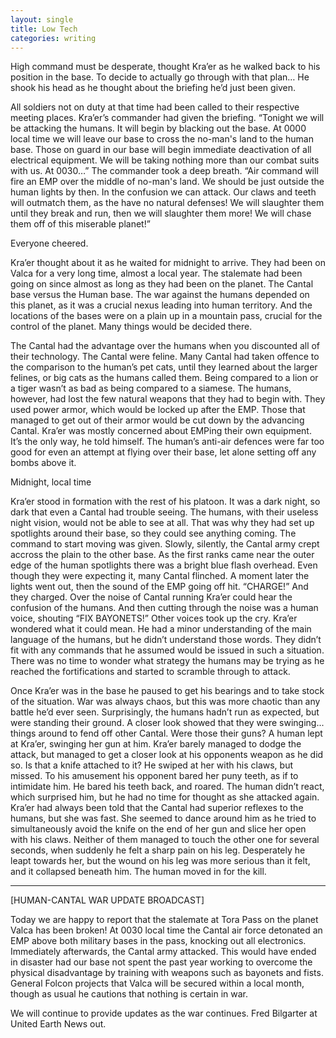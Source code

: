 ```yaml
---
layout: single
title: Low Tech
categories: writing
---
```


High command must be desperate, thought Kra’er as he walked back to his position in the base. To decide to actually go through with that plan… He shook his head as he thought about the briefing he’d just been given.

All soldiers not on duty at that time had been called to their respective meeting places. Kra’er’s commander had given the briefing. 
“Tonight we will be attacking the humans. It will begin by blacking out the base. At 0000 local time we will leave our base to cross the no-man's land to the human base. Those on guard in our base will begin immediate deactivation of all electrical equipment. We will be taking nothing more than our combat suits with us. At 0030…” The commander took a deep breath. “Air command will fire an EMP over the middle of no-man's land. We should be just outside the human lights by then. In the confusion we can attack. Our claws and teeth will outmatch them, as the have no natural defenses! We will slaughter them until they break and run, then we will slaughter them more! We will chase them off of this miserable planet!”

Everyone cheered.

Kra’er thought about it as he waited for midnight to arrive. They had been on Valca for a very long time, almost a local year. The stalemate had been going on since almost as long as they had been on the planet. The Cantal base versus the Human base. The war against the humans depended on this planet, as it was a crucial nexus leading into human territory. And the locations of the bases were on a plain up in a mountain pass, crucial for the control of the planet. Many things would be decided there.

The Cantal had the advantage over the humans when you discounted all of their technology. The Cantal were feline. Many Cantal had taken offence to the comparison to the human’s pet cats, until they learned about the larger felines, or big cats as the humans called them. Being compared to a lion or a tiger wasn’t as bad as being compared to a siamese. The humans, however, had lost the few natural weapons that they had to begin with. They used power armor, which would be locked up after the EMP. Those that managed to get out of their armor would be cut down by the advancing Cantal. Kra’er was mostly concerned about EMPing their own equipment. It’s the only way, he told himself. The human’s anti-air defences were far too good for even an attempt at flying over their base, let alone setting off any bombs above it.

Midnight, local time

Kra’er stood in formation with the rest of his platoon. It was a dark night, so dark that even a Cantal had trouble seeing. The humans, with their useless night vision, would not be able to see at all. That was why they had set up spotlights around their base, so they could see anything coming. The command to start moving was given. Slowly, silently, the Cantal army crept accross the plain to the other base. As the first ranks came near the outer edge of the human spotlights there was a bright blue flash overhead. Even though they were expecting it, many Cantal flinched. A moment later the lights went out, then the sound of the EMP going off hit. “CHARGE!” And they charged. Over the noise of Cantal running Kra’er could hear the confusion of the humans. And then cutting through the noise was a human voice, shouting “FIX BAYONETS!” Other voices took up the cry. Kra’er wondered what it could mean. He had a minor understanding of the main language of the humans, but he didn’t understand those words. They didn’t fit with any commands that he assumed would be issued in such a situation. There was no time to wonder what strategy the humans may be trying as he reached the fortifications and started to scramble through to attack.

Once Kra’er was in the base he paused to get his bearings and to take stock of the situation. War was always chaos, but this was more chaotic than any battle he’d ever seen. Surprisingly, the humans hadn’t run as expected, but were standing their ground. A closer look showed that they were swinging... things around to fend off other Cantal. Were those their guns? A human lept at Kra’er, swinging her gun at him. Kra’er barely managed to dodge the attack, but managed to get a closer look at his opponents weapon as he did so. Is that a knife attached to it? He swiped at her with his claws, but missed. To his amusement his opponent bared her puny teeth, as if to intimidate him. He bared his teeth back, and roared. The human didn’t react, which surprised him, but he had no time for thought as she attacked again. Kra’er had always been told that the Cantal had superior reflexes to the humans, but she was fast. She seemed to dance around him as he tried to simultaneously avoid the knife on the end of her gun and slice her open with his claws. Neither of them managed to touch the other one for several seconds, when suddenly he felt a sharp pain on his leg. Desperately he leapt towards her, but the wound on his leg was more serious than it felt, and it collapsed beneath him. The human moved in for the kill.

--------------------------------------------------------------------------------------------------------

[HUMAN-CANTAL WAR UPDATE BROADCAST]

Today we are happy to report that the stalemate at Tora Pass on the planet Valca has been broken! At 0030 local time the Cantal air force detonated an EMP above both military bases in the pass, knocking out all electronics. Immediately afterwards, the Cantal army attacked. This would have ended in disaster had our base not spent the past year working to overcome the physical disadvantage by training with weapons such as bayonets and fists. General Folcon projects that Valca will be secured within a local month, though as usual he cautions that nothing is certain in war.

We will continue to provide updates as the war continues. Fred Bilgarter at United Earth News out.
